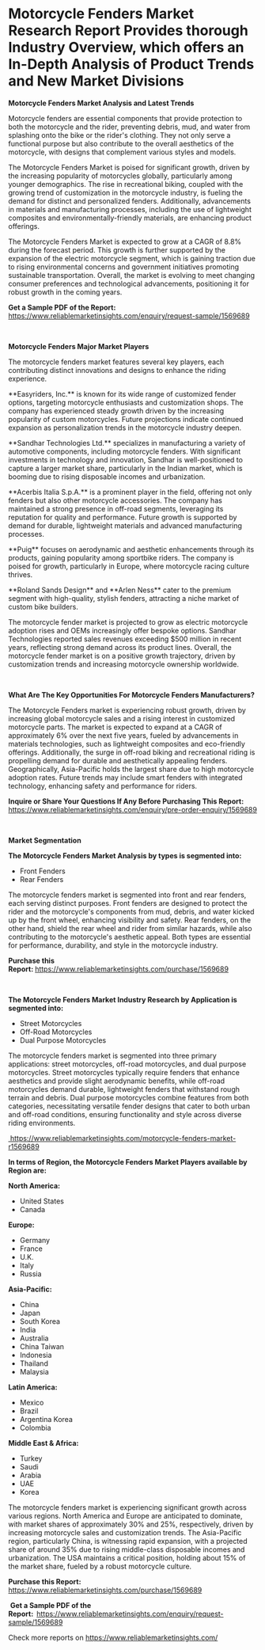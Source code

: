 <p><h1>Motorcycle Fenders Market Research Report Provides thorough Industry Overview, which offers an In-Depth Analysis of Product Trends and New Market Divisions</h1></p><p><strong>Motorcycle Fenders Market Analysis and Latest Trends</strong></p>
<p><p>Motorcycle fenders are essential components that provide protection to both the motorcycle and the rider, preventing debris, mud, and water from splashing onto the bike or the rider's clothing. They not only serve a functional purpose but also contribute to the overall aesthetics of the motorcycle, with designs that complement various styles and models.</p><p>The Motorcycle Fenders Market is poised for significant growth, driven by the increasing popularity of motorcycles globally, particularly among younger demographics. The rise in recreational biking, coupled with the growing trend of customization in the motorcycle industry, is fueling the demand for distinct and personalized fenders. Additionally, advancements in materials and manufacturing processes, including the use of lightweight composites and environmentally-friendly materials, are enhancing product offerings.</p><p>The Motorcycle Fenders Market is expected to grow at a CAGR of 8.8% during the forecast period. This growth is further supported by the expansion of the electric motorcycle segment, which is gaining traction due to rising environmental concerns and government initiatives promoting sustainable transportation. Overall, the market is evolving to meet changing consumer preferences and technological advancements, positioning it for robust growth in the coming years.</p></p>
<p><strong>Get a Sample PDF of the Report:&nbsp;</strong> <a href="https://www.reliablemarketinsights.com/enquiry/request-sample/1569689?utm_campaign=3264&utm_medium=2&utm_source=Github&utm_content=ia&utm_term=25032025&utm_id=motorcycle-fenders">https://www.reliablemarketinsights.com/enquiry/request-sample/1569689</a></p>
<p>&nbsp;</p>
<p><strong>Motorcycle Fenders Major Market Players</strong></p>
<p><p>The motorcycle fenders market features several key players, each contributing distinct innovations and designs to enhance the riding experience. </p><p>**Easyriders, Inc.** is known for its wide range of customized fender options, targeting motorcycle enthusiasts and customization shops. The company has experienced steady growth driven by the increasing popularity of custom motorcycles. Future projections indicate continued expansion as personalization trends in the motorcycle industry deepen.</p><p>**Sandhar Technologies Ltd.** specializes in manufacturing a variety of automotive components, including motorcycle fenders. With significant investments in technology and innovation, Sandhar is well-positioned to capture a larger market share, particularly in the Indian market, which is booming due to rising disposable incomes and urbanization.</p><p>**Acerbis Italia S.p.A.** is a prominent player in the field, offering not only fenders but also other motorcycle accessories. The company has maintained a strong presence in off-road segments, leveraging its reputation for quality and performance. Future growth is supported by demand for durable, lightweight materials and advanced manufacturing processes.</p><p>**Puig** focuses on aerodynamic and aesthetic enhancements through its products, gaining popularity among sportbike riders. The company is poised for growth, particularly in Europe, where motorcycle racing culture thrives.</p><p>**Roland Sands Design** and **Arlen Ness** cater to the premium segment with high-quality, stylish fenders, attracting a niche market of custom bike builders.</p><p>The motorcycle fender market is projected to grow as electric motorcycle adoption rises and OEMs increasingly offer bespoke options. Sandhar Technologies reported sales revenues exceeding $500 million in recent years, reflecting strong demand across its product lines. Overall, the motorcycle fender market is on a positive growth trajectory, driven by customization trends and increasing motorcycle ownership worldwide.</p></p>
<p>&nbsp;</p>
<p><strong>What Are The Key Opportunities For Motorcycle Fenders Manufacturers?</strong></p>
<p><p>The Motorcycle Fenders market is experiencing robust growth, driven by increasing global motorcycle sales and a rising interest in customized motorcycle parts. The market is expected to expand at a CAGR of approximately 6% over the next five years, fueled by advancements in materials technologies, such as lightweight composites and eco-friendly offerings. Additionally, the surge in off-road biking and recreational riding is propelling demand for durable and aesthetically appealing fenders. Geographically, Asia-Pacific holds the largest share due to high motorcycle adoption rates. Future trends may include smart fenders with integrated technology, enhancing safety and performance for riders.</p></p>
<p><strong>Inquire or Share Your Questions If Any Before Purchasing This Report:</strong> <a href="https://www.reliablemarketinsights.com/enquiry/pre-order-enquiry/1569689?utm_campaign=3264&utm_medium=2&utm_source=Github&utm_content=ia&utm_term=25032025&utm_id=motorcycle-fenders">https://www.reliablemarketinsights.com/enquiry/pre-order-enquiry/1569689</a></p>
<p>&nbsp;</p>
<p><strong>Market Segmentation</strong></p>
<p><strong>The Motorcycle Fenders Market Analysis by types is segmented into:</strong></p>
<p><ul><li>Front Fenders</li><li>Rear Fenders</li></ul></p>
<p><p>The motorcycle fenders market is segmented into front and rear fenders, each serving distinct purposes. Front fenders are designed to protect the rider and the motorcycle's components from mud, debris, and water kicked up by the front wheel, enhancing visibility and safety. Rear fenders, on the other hand, shield the rear wheel and rider from similar hazards, while also contributing to the motorcycle's aesthetic appeal. Both types are essential for performance, durability, and style in the motorcycle industry.</p></p>
<p><strong>Purchase this Report:&nbsp;</strong><a href="https://www.reliablemarketinsights.com/purchase/1569689?utm_campaign=3264&utm_medium=2&utm_source=Github&utm_content=ia&utm_term=25032025&utm_id=motorcycle-fenders">https://www.reliablemarketinsights.com/purchase/1569689</a></p>
<p>&nbsp;</p>
<p><strong>The Motorcycle Fenders Market Industry Research by Application is segmented into:</strong></p>
<p><ul><li>Street Motorcycles</li><li>Off-Road Motorcycles</li><li>Dual Purpose Motorcycles</li></ul></p>
<p><p>The motorcycle fenders market is segmented into three primary applications: street motorcycles, off-road motorcycles, and dual purpose motorcycles. Street motorcycles typically require fenders that enhance aesthetics and provide slight aerodynamic benefits, while off-road motorcycles demand durable, lightweight fenders that withstand rough terrain and debris. Dual purpose motorcycles combine features from both categories, necessitating versatile fender designs that cater to both urban and off-road conditions, ensuring functionality and style across diverse riding environments.</p></p>
<p><a href="https://www.reliablemarketinsights.com/motorcycle-fenders-market-r1569689?utm_campaign=3264&utm_medium=2&utm_source=Github&utm_content=ia&utm_term=25032025&utm_id=motorcycle-fenders">&nbsp;https://www.reliablemarketinsights.com/motorcycle-fenders-market-r1569689</a></p>
<p><strong>In terms of Region, the Motorcycle Fenders Market Players available by Region are:</strong></p>
<p>
    <p> <strong> North America: </strong>
        <ul>
            <li>United States</li>
            <li>Canada</li>
        </ul>
        </p> 
    <p> <strong> Europe: </strong>
        <ul>
            <li>Germany</li>
            <li>France</li>
            <li>U.K.</li>
            <li>Italy</li>
            <li>Russia</li>
        </ul>
        </p> 
    <p> <strong> Asia-Pacific: </strong>
        <ul>
            <li>China</li>
            <li>Japan</li>
            <li>South Korea</li>
            <li>India</li>
            <li>Australia</li>
            <li>China Taiwan</li>
            <li>Indonesia</li>
            <li>Thailand</li>
            <li>Malaysia</li>
        </ul>
        </p> 
    <p> <strong> Latin America: </strong>
        <ul>
            <li>Mexico</li>
            <li>Brazil</li>
            <li>Argentina Korea</li>
            <li>Colombia</li>
        </ul>
        </p> 
    <p> <strong> Middle East & Africa: </strong>
        <ul>
            <li>Turkey</li>
            <li>Saudi</li>
            <li>Arabia</li>
            <li>UAE</li>
            <li>Korea</li>
        </ul>
    </p>
    </p>
<p><p>The motorcycle fenders market is experiencing significant growth across various regions. North America and Europe are anticipated to dominate, with market shares of approximately 30% and 25%, respectively, driven by increasing motorcycle sales and customization trends. The Asia-Pacific region, particularly China, is witnessing rapid expansion, with a projected share of around 35% due to rising middle-class disposable incomes and urbanization. The USA maintains a critical position, holding about 15% of the market share, fueled by a robust motorcycle culture.</p></p>
<p><strong>Purchase this Report: </strong><a href="https://www.reliablemarketinsights.com/purchase/1569689?utm_campaign=3264&utm_medium=2&utm_source=Github&utm_content=ia&utm_term=25032025&utm_id=motorcycle-fenders">https://www.reliablemarketinsights.com/purchase/1569689</a></p>
<p>&nbsp;<strong>Get a Sample PDF of the Report:&nbsp;&nbsp;</strong><a href="https://www.reliablemarketinsights.com/enquiry/request-sample/1569689?utm_campaign=3264&utm_medium=2&utm_source=Github&utm_content=ia&utm_term=25032025&utm_id=motorcycle-fenders">https://www.reliablemarketinsights.com/enquiry/request-sample/1569689</a></p>
<p><strong></strong></p>
<p>Check more reports on <a href="https://www.reliablemarketinsights.com/?utm_campaign=3264&utm_medium=2&utm_source=Github&utm_content=ia&utm_term=25032025&utm_id=motorcycle-fenders">https://www.reliablemarketinsights.com/</a></p>